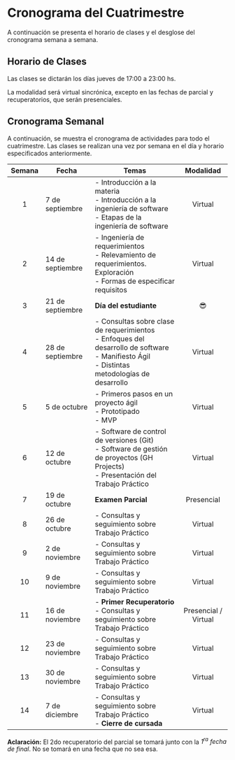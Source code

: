 # Cronograma del Cuatrimestre

A continuación se presenta el horario de clases y el desglose del cronograma semana a semana.

## Horario de Clases

Las clases se dictarán los días jueves de 17:00 a 23:00 hs.

La modalidad será virtual sincrónica, excepto en las fechas de parcial y recuperatorios, que serán presenciales.

## Cronograma Semanal

A continuación, se muestra el cronograma de actividades para todo el cuatrimestre. Las clases se realizan una vez por semana en el día y horario especificados anteriormente.

| Semana | Fecha | Temas | Modalidad |
|:------:|-------------| ---------------------------------------------------------------------------------------------------------------------- |:---------:|
|   1    | 7 de septiembre | - Introducción a la materia<br/>- Introducción a la ingeniería de software<br/>- Etapas de la ingeniería de software |  Virtual  |
|   2    | 14 de septiembre | - Ingeniería de requerimientos<br/>- Relevamiento de requerimientos. Exploración<br/>- Formas de especificar requisitos |  Virtual  |
|   3    | 21 de septiembre | **Día del estudiante** |  😎  |
|   4    | 28 de septiembre | - Consultas sobre clase de requerimientos<br/>- Enfoques del desarrollo de software<br/>- Manifiesto Ágil<br/>- Distintas metodologías de desarrollo |  Virtual  |
|   5    | 5 de octubre   | - Primeros pasos en un proyecto ágil<br/>- Prototipado<br/>- MVP |  Virtual  |
|   6    | 12 de octubre  | - Software de control de versiones (Git)<br/>- Software de gestión de proyectos (GH Projects)<br/>- Presentación del Trabajo Práctico |  Virtual  |
|   7    | 19 de octubre  | **Examen Parcial** |  Presencial  |
|   8    | 26 de octubre  | - Consultas y seguimiento sobre Trabajo Práctico |  Virtual  |
|   9    | 2 de noviembre  | - Consultas y seguimiento sobre Trabajo Práctico |  Virtual  |
|   10   | 9 de noviembre | - Consultas y seguimiento sobre Trabajo Práctico |  Virtual  |
|   11   | 16 de noviembre | - **Primer Recuperatorio**<br/>- Consultas y seguimiento sobre Trabajo Práctico |  Presencial / Virtual  |
|   12   | 23 de noviembre | - Consultas y seguimiento sobre Trabajo Práctico |  Virtual  |
|   13   | 30 de noviembre | - Consultas y seguimiento sobre Trabajo Práctico |  Virtual  |
|   14   | 7 de diciembre | - Consultas y seguimiento sobre Trabajo Práctico<br/>- **Cierre de cursada**  |  Virtual  |

**Aclaración:**
El 2do recuperatorio del parcial se tomará junto con la *1<sup>ra</sup> fecha de final*. No se tomará en una fecha que no sea esa.
